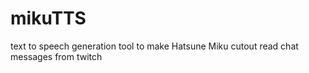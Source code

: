 # mikuTTS
text to speech generation tool to make Hatsune Miku cutout read chat messages from twitch
